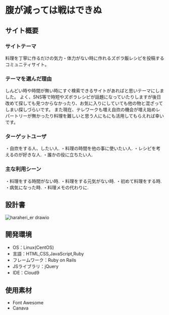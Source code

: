 # 腹が減っては戦はできぬ

## サイト概要

### サイトテーマ
料理を丁寧に作るだけの気力・体力がない時に作れるズボラ飯レシピを投稿するコミュニティサイト。

### テーマを選んだ理由
しんどい時や時間が無い時にすぐ検索できるサイトがあればと思いテーマにしました。
よく、SNS等で時短やズボラレシピが話題になっていたりしますが後日改めて探しても見つからなかったり、お気に入りにしていても他の物と混ざってしまい探しづらいです。
また現在、テレワークも増え自炊の機会が増え始めレパートリーが無かったり料理を難しいと思う人にもにも活用してもらえれば幸いです。


### ターゲットユーザ
・自炊をする人、したい人.
・料理の時間を他の事に使いたい人.
・レシピを考えるのが好きな人.
・誰かの役に立ちたい人.

### 主な利用シーン
・料理をする時間がない時.
・料理をする元気がない時.
・初めて料理をする時.
・病気になった時.
・料理メモの代わりに.

## 設計書
![haraheri_er drawio](https://user-images.githubusercontent.com/112685611/209271835-ceca7e1f-7e7a-426b-9439-cb3ec5e6e5ec.png)

## 開発環境
- OS：Linux(CentOS)
- 言語：HTML,CSS,JavaScript,Ruby
- フレームワーク：Ruby on Rails
- JSライブラリ：jQuery
- IDE：Cloud9

## 使用素材
- Font Awesome
- Canava